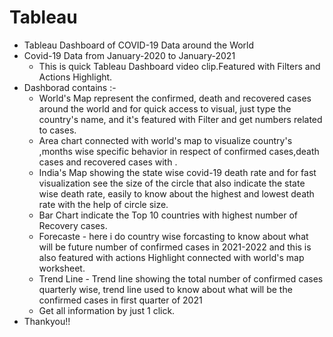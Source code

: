 # Tableau
- Tableau Dashboard of COVID-19 Data around the World
- Covid-19 Data from January-2020 to January-2021
  * This is quick Tableau Dashboard video clip.Featured with Filters and Actions Highlight.
- Dashborad contains :- 
  * World's Map  represent the confirmed, death and recovered cases around the world and for quick access to visual, just type the country's name, and  it's featured with Filter and get numbers related to cases.
  * Area chart connected with world's map to visualize  country's ,months wise specific behavior in respect of confirmed cases,death cases and recovered cases with   .
  * India's Map showing the state wise covid-19 death rate and for fast visualization see the size of the circle that also indicate the state wise death rate, easily to know about the highest and lowest death rate with the help of circle size.
  * Bar Chart indicate the Top 10 countries with highest number of Recovery cases.
  * Forecaste - here i  do country wise forcasting  to know about what will be future number of confirmed cases in 2021-2022 and this is also featured with actions Highlight connected with world's map worksheet.
  * Trend Line - Trend line showing the total number of confirmed cases quarterly wise, trend line used to know about  what will be the  confirmed cases in first quarter of 2021
  * Get all information by just 1 click.
- Thankyou!!
